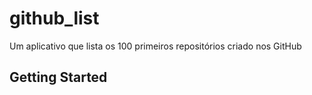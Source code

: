 # github_list
Um aplicativo que lista os 100 primeiros repositórios criado nos GitHub 

## Getting Started

